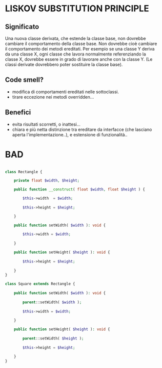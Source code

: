 # LISKOV SUBSTITUTION PRINCIPLE

## Significato

Una nuova classe derivata, che estende la classe base, non dovrebbe cambiare il comportamento della classe base. 
Non dovrebbe cioè cambiare il comportamento dei metodi ereditati.
Per esempio se una classe Y deriva da una classe X, ogni classe che lavora normalmente referenziando la classe X, 
dovrebbe essere in grado di lavorare anche con la classe Y.
(Le classi derivate dovrebbero poter sostituire la classe base).


## Code smell?

- modifica di comportamenti ereditati nelle sottoclassi.
- tirare eccezione nei metodi overridden...

## Benefici

- evita risultati scorretti, o inattesi...
- chiara e più netta distinzione tra ereditare da interfacce (che lasciano aperta l'implementazione..), e estensione di funzionalità..

# BAD

```php

class Rectangle {

	private float $width, $height;

	public function __construct( float $width, float $height ) {

		$this->width  = $width;
	
		$this->height = $height;

	}

	public function setWidth( $width ): void {
		
		$this->width = $width;
	
	}

	public function setHeight( $height ): void {
	
		$this->height = $height;
	
	}
}

class Square extends Rectangle {
    
    public function setWidth( $width ): void {
	
	    parent::setWidth( $width );
    
        $this->width = $width;
    
    }

	public function setHeight( $height ): void {
	
		parent::setWidth( $height );
	
		$this->height = $height;
	
	}
}


```